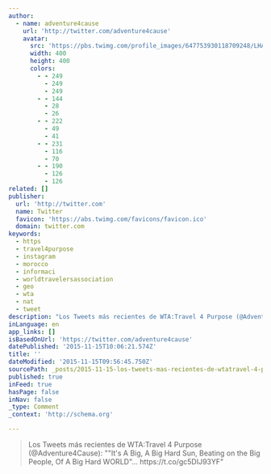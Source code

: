 ```yaml
---
author:
  - name: adventure4cause
    url: 'http://twitter.com/adventure4cause'
    avatar:
      src: 'https://pbs.twimg.com/profile_images/647753930118709248/LHAGfk27_400x400.png'
      width: 400
      height: 400
      colors:
        - - 249
          - 249
          - 249
        - - 144
          - 28
          - 26
        - - 222
          - 49
          - 41
        - - 231
          - 116
          - 70
        - - 190
          - 126
          - 126
related: []
publisher:
  url: 'http://twitter.com'
  name: Twitter
  favicon: 'https://abs.twimg.com/favicons/favicon.ico'
  domain: twitter.com
keywords:
  - https
  - travel4purpose
  - instagram
  - morocco
  - informaci
  - worldtravelersassociation
  - geo
  - wta
  - nat
  - tweet
description: "Los Tweets más recientes de WTA:Travel 4 Purpose (@Adventure4Cause): \"\"It's A Big, A Big Hard Sun, Beating on the Big People, Of A Big Hard WORLD\"... https://t.co/gc5DIJ93YF\""
inLanguage: en
app_links: []
isBasedOnUrl: 'https://twitter.com/adventure4cause'
datePublished: '2015-11-15T10:06:21.574Z'
title: ''
dateModified: '2015-11-15T09:56:45.750Z'
sourcePath: _posts/2015-11-15-los-tweets-mas-recientes-de-wtatravel-4-purpose-adventure.md
published: true
inFeed: true
hasPage: false
inNav: false
_type: Comment
_context: 'http://schema.org'

---
```

> Los Tweets más recientes de WTA&colon;Travel 4 Purpose &lpar;&commat;Adventure4Cause&rpar;&colon; ""It's A Big&comma; A Big Hard Sun&comma; Beating on the Big People&comma; Of A Big Hard WORLD"&period;&period;&period; https&colon;&sol;&sol;t&period;co&sol;gc5DIJ93YF"